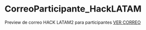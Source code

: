 # CorreoParticipante_HackLATAM
Preview de correo HACK LATAM2 para participantes
[VER CORREO](http://manuos.codes/CorreoParticipante_HackLATAM)
